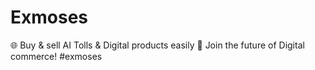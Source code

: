 # Exmoses
🌐 Buy & sell AI Tolls & Digital products easily 🚀 Join the future of Digital commerce! #exmoses
